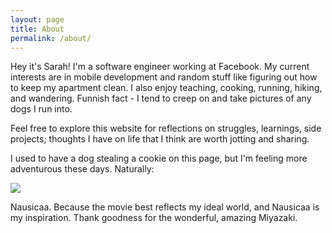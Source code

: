 ```yaml
---
layout: page
title: About
permalink: /about/
---
```


Hey it's Sarah! I'm a software engineer working at Facebook. My current interests are in mobile development and random stuff like figuring out how to keep my apartment clean. I also enjoy teaching, cooking, running, hiking, and wandering. Funnish fact - I tend to creep on and take pictures of any dogs I run into.

Feel free to explore this website for reflections on struggles, learnings, side projects; thoughts I have on life that I think are worth jotting and sharing.  

I used to have a dog stealing a cookie on this page, but I'm feeling more adventurous these days. Naturally:

![]({{site.baseurl}}/assets/img/nausicaa.jpg)

Nausicaa. Because the movie best reflects my ideal world, and Nausicaa is my inspiration. Thank goodness for the wonderful, amazing Miyazaki.

